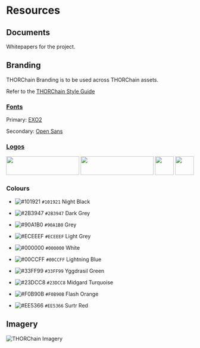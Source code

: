 # Resources

## Documents
Whitepapers for the project. 

## Branding
THORChain Branding is to be used across THORChain assets. 

Refer to the [THORChain Style Guide](https://github.com/thorchain/Branding/blob/master/THORCHAIN%20STYLEGUIDE%20june%202018.pdf)

### [Fonts](https://github.com/thorchain/Resources/tree/master/fonts)
Primary: [EXO2](/fonts/exo)

Secondary: [Open Sans](/fonts/opensans)


### [Logos](https://github.com/thorchain/Resources/tree/master/logos)

<img src="https://github.com/thorchain/Branding/blob/master/logos/png/Thorchain_main_logo.png" width="196" height="50" />

<img src="https://github.com/thorchain/Branding/blob/master/logos/png/Thorchain_logo_white.png" width="196" height="50" />

<img src="https://github.com/thorchain/Branding/blob/master/logos/png/Thorchain_icon.png" width="50" height="50" />

<img src="https://github.com/thorchain/Branding/blob/master/logos/png/Thorchain_icon_rounded.png" width="50" height="50" />


### Colours
- ![#101921](https://placehold.it/15/101921/000000?text=+) `#101921` Night Black
- ![#2B3947](https://placehold.it/15/2B3947/000000?text=+) `#2B3947` Dark Grey
- ![#90A1B0](https://placehold.it/15/90A1B0/000000?text=+) `#90A1B0` Grey
- ![#ECEEEF](https://placehold.it/15/ECEEEF/000000?text=+) `#ECEEEF` Light Grey
- ![#000000](https://placehold.it/15/000000/000000?text=+) `#000000` White

- ![#00CCFF](https://placehold.it/15/00CCFF/000000?text=+) `#00CCFF` Lightning Blue
- ![#33FF99](https://placehold.it/15/33FF99/000000?text=+) `#33FF99` Yggdrasil Green
- ![#23DCC8](https://placehold.it/15/23DCC8/000000?text=+) `#23DCC8` Midgard Turquoise
- ![#F0B90B](https://placehold.it/15/F0B90B/000000?text=+) `#F0B90B` Flash Orange
- ![#EE5366](https://placehold.it/15/EE5366/000000?text=+) `#EE5366` Surtr Red


## Imagery

![THORChain Imagery](https://github.com/thorchain/Branding/blob/master/images/thorchain-imagery.png)

